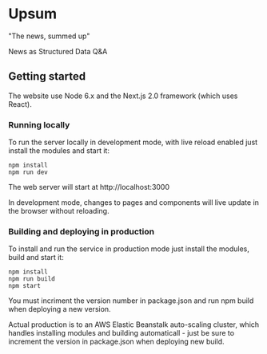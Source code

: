 # Upsum

"The news, summed up"

News as Structured Data Q&A

## Getting started

The website use Node 6.x and the Next.js 2.0 framework (which uses React).

### Running locally

To run the server locally in development mode, with live reload enabled just install the modules and start it:

    npm install
    npm run dev
    
The web server will start at http://localhost:3000

In development mode, changes to pages and components will live update in the browser without reloading.

### Building and deploying in production

To install and run the service in production mode just install the modules, build and start it:

    npm install
    npm run build
    npm start

You must incriment the version number in package.json and run npm build when deploying a new version.

Actual production is to an AWS Elastic Beanstalk auto-scaling cluster, which handles installing modules and building automaticall - just be sure to increment the version in package.json when deploying new build.
